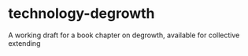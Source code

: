 # technology-degrowth
A working draft for a book chapter on degrowth, available for collective extending
